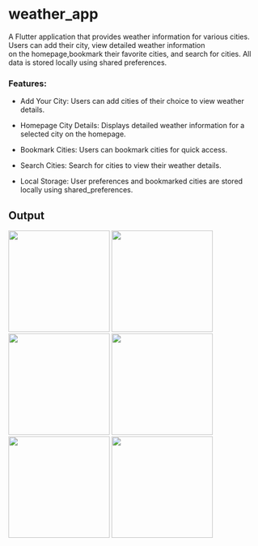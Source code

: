 # weather_app

A Flutter application that provides weather information for various cities. Users can add their city, view detailed weather information </br>on the homepage,bookmark their favorite cities, and search for cities. All data is stored locally using shared preferences.

### Features:

- Add Your City: Users can add cities of their choice to view weather details.

- Homepage City Details: Displays detailed weather information for a selected city on the homepage.

- Bookmark Cities: Users can bookmark cities for quick access.

- Search Cities: Search for cities to view their weather details.

- Local Storage: User preferences and bookmarked cities are stored locally using shared_preferences.

## Output

<img src = "https://github.com/user-attachments/assets/6b65aa3f-f53f-40da-b9a1-0f2e430c97cc" width="200">
<img src = "https://github.com/user-attachments/assets/221f4c3c-a480-43ad-92ae-3a5a61ed918f" width="200">
<img src = "https://github.com/user-attachments/assets/492319c6-389a-419f-9a78-cec06158d64d" width="200">
<img src = "https://github.com/user-attachments/assets/e12251c7-8f86-4f94-b529-565647d37cfb" width="200">
<img src = "https://github.com/user-attachments/assets/cc45b996-daac-47ac-815e-27afc3ef4ad9" width="200">
<img src = "https://github.com/user-attachments/assets/6665bd5b-15ff-4cf2-8f69-b0d035559397" width="200">


